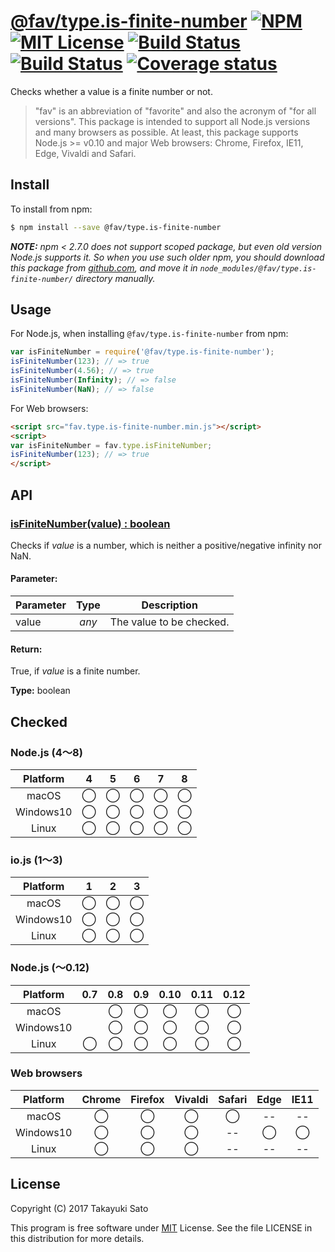 # [@fav/type.is-finite-number][repo-url] [![NPM][npm-img]][npm-url] [![MIT License][mit-img]][mit-url] [![Build Status][travis-img]][travis-url] [![Build Status][appveyor-img]][appveyor-url] [![Coverage status][coverage-img]][coverage-url]

Checks whether a value is a finite number or not.

> "fav" is an abbreviation of "favorite" and also the acronym of "for all versions".
> This package is intended to support all Node.js versions and many browsers as possible.
> At least, this package supports Node.js >= v0.10 and major Web browsers: Chrome, Firefox, IE11, Edge, Vivaldi and Safari.

## Install

To install from npm:

```sh
$ npm install --save @fav/type.is-finite-number
```

***NOTE:*** *npm < 2.7.0 does not support scoped package, but even old version Node.js supports it. So when you use such older npm, you should download this package from [github.com][repo-url], and move it in `node_modules/@fav/type.is-finite-number/` directory manually.*


## Usage

For Node.js, when installing `@fav/type.is-finite-number` from npm:

```js
var isFiniteNumber = require('@fav/type.is-finite-number');
isFiniteNumber(123); // => true
isFiniteNumber(4.56); // => true
isFiniteNumber(Infinity); // => false
isFiniteNumber(NaN); // => false
```

For Web browsers:

```html
<script src="fav.type.is-finite-number.min.js"></script>
<script>
var isFiniteNumber = fav.type.isFiniteNumber;
isFiniteNumber(123); // => true
</script>
```


## API

### <u>isFiniteNumber(value) : boolean</u>

Checks if *value* is a number, which is neither a positive/negative infinity nor NaN. 

#### Parameter:

| Parameter |  Type  | Description              |
|-----------|:------:|--------------------------|
| value     | *any*  | The value to be checked. |

#### Return:

True, if *value* is a finite number.

**Type:** boolean


## Checked                                                                      

### Node.js (4〜8)

| Platform  |   4    |   5    |   6    |   7    |   8    |
|:---------:|:------:|:------:|:------:|:------:|:------:|
| macOS     |&#x25ef;|&#x25ef;|&#x25ef;|&#x25ef;|&#x25ef;|
| Windows10 |&#x25ef;|&#x25ef;|&#x25ef;|&#x25ef;|&#x25ef;|
| Linux     |&#x25ef;|&#x25ef;|&#x25ef;|&#x25ef;|&#x25ef;|

### io.js (1〜3)

| Platform  |   1    |   2    |   3    |
|:---------:|:------:|:------:|:------:|
| macOS     |&#x25ef;|&#x25ef;|&#x25ef;|
| Windows10 |&#x25ef;|&#x25ef;|&#x25ef;|
| Linux     |&#x25ef;|&#x25ef;|&#x25ef;|

### Node.js (〜0.12)

| Platform  |  0.7   |  0.8   |  0.9   |  0.10  |  0.11  |  0.12  |
|:---------:|:------:|:------:|:------:|:------:|:------:|:------:|
| macOS     |        |&#x25ef;|&#x25ef;|&#x25ef;|&#x25ef;|&#x25ef;|
| Windows10 |        |&#x25ef;|&#x25ef;|&#x25ef;|&#x25ef;|&#x25ef;|
| Linux     |&#x25ef;|&#x25ef;|&#x25ef;|&#x25ef;|&#x25ef;|&#x25ef;|

### Web browsers

| Platform  | Chrome | Firefox | Vivaldi | Safari |  Edge  | IE11   |
|:---------:|:------:|:-------:|:-------:|:------:|:------:|:------:|
| macOS     |&#x25ef;|&#x25ef; |&#x25ef; |&#x25ef;|   --   |   --   |
| Windows10 |&#x25ef;|&#x25ef; |&#x25ef; |   --   |&#x25ef;|&#x25ef;|
| Linux     |&#x25ef;|&#x25ef; |&#x25ef; |   --   |   --   |   --   |


## License

Copyright (C) 2017 Takayuki Sato

This program is free software under [MIT][mit-url] License.
See the file LICENSE in this distribution for more details.

[repo-url]: https://github.com/sttk/fav-type.is-finite-number/
[npm-img]: https://img.shields.io/badge/npm-v0.5.1-blue.svg
[npm-url]: https://www.npmjs.com/package/@fav/type.is-finite-number
[mit-img]: https://img.shields.io/badge/license-MIT-green.svg
[mit-url]: https://opensource.org/licenses/MIT
[travis-img]: https://travis-ci.org/sttk/fav-type.is-finite-number.svg?branch=master
[travis-url]: https://travis-ci.org/sttk/fav-type.is-finite-number
[appveyor-img]: https://ci.appveyor.com/api/projects/status/github/sttk/fav-type.is-finite-number?branch=master&svg=true
[appveyor-url]: https://ci.appveyor.com/project/sttk/fav-type-is-finite-number
[coverage-img]: https://coveralls.io/repos/github/sttk/fav-type.is-finite-number/badge.svg?branch=master
[coverage-url]: https://coveralls.io/github/sttk/fav-type.is-finite-number?branch=master
